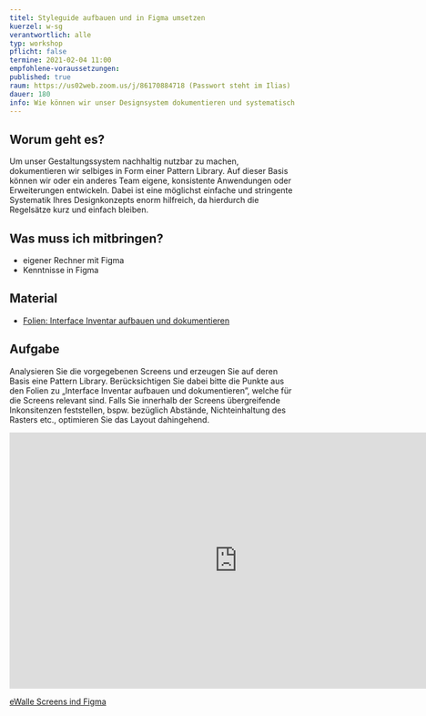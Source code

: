 ```yaml
---
titel: Styleguide aufbauen und in Figma umsetzen
kuerzel: w-sg
verantwortlich: alle
typ: workshop
pflicht: false
termine: 2021-02-04 11:00
empfohlene-voraussetzungen:
published: true
raum: https://us02web.zoom.us/j/86170884718 (Passwort steht im Ilias)
dauer: 180
info: Wie können wir unser Designsystem dokumentieren und systematisch in Figma abbilden?
---
```




## Worum geht es?
Um unser Gestaltungssystem nachhaltig nutzbar zu machen, dokumentieren wir selbiges in Form einer Pattern Library. Auf dieser Basis können wir oder ein anderes Team eigene, konsistente Anwendungen oder Erweiterungen entwickeln. Dabei ist eine möglichst einfache und stringente Systematik Ihres Designkonzepts enorm hilfreich, da hierdurch die Regelsätze kurz und einfach bleiben.


## Was muss ich mitbringen?
- eigener Rechner mit Figma
- Kenntnisse in Figma

## Material
- [Folien: Interface Inventar aufbauen und dokumentieren](../../download/workshops/interface-inventar-aufbauen/Interface-inventar-aufbauen-und-visualisieren.pdf)


## Aufgabe
Analysieren Sie die vorgegebenen Screens und erzeugen Sie auf deren Basis eine Pattern Library.
Berücksichtigen Sie dabei bitte die Punkte aus den Folien zu „Interface Inventar aufbauen und dokumentieren”, welche für die Screens relevant sind. Falls Sie innerhalb der Screens übergreifende Inkonsitenzen feststellen, bspw. bezüglich Abstände, Nichteinhaltung des Rasters etc., optimieren Sie das Layout dahingehend.

<iframe style="border: none;" width="800" height="450" src="https://www.figma.com/embed?embed_host=share&url=https%3A%2F%2Fwww.figma.com%2Ffile%2F1xksYgFoAyCz1RBGG7SbOa%2FeWallet%3Fnode-id%3D0%253A678" allowfullscreen></iframe>

[eWalle Screens ind Figma](https://www.figma.com/file/1xksYgFoAyCz1RBGG7SbOa/eWallet?node-id=0%3A1)

